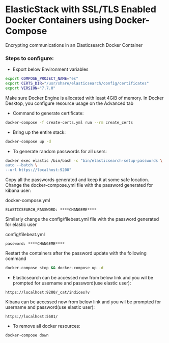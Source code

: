 # ElasticStack with SSL/TLS Enabled Docker Containers using Docker-Compose
Encrypting communications in an Elasticsearch Docker Container

### Steps to configure:

- Export below Environment variables
```bash
export COMPOSE_PROJECT_NAME="es"
export CERTS_DIR="/usr/share/elasticsearch/config/certificates"
export VERSION="7.7.0"
```

Make sure Docker Engine is allocated with least 4GiB of memory. In Docker Desktop, you configure resource usage on the Advanced tab 

- Command to generate certificate:
```bash
docker-compose -f create-certs.yml run --rm create_certs
```

- Bring up the entire stack:
```bash
docker-compose up -d
```

- To generate random passwords for all users:

```bash
docker exec elastic /bin/bash -c "bin/elasticsearch-setup-passwords \
auto --batch \
--url https://localhost:9200"
```


Copy all the passwords generated and keep it at some safe location.
Change the docker-compose.yml file with the password generated for kibana user:

docker-compose.yml
```
ELASTICSEARCH_PASSWORD: ****CHANGEME****
```
Similarly change the config/filebeat.yml file with the password generated for elastic user

config/filebeat.yml
```
password: ****CHANGEME****
```

Restart the containers after the password update with the following command

```bash
docker-compose stop && docker-compose up -d
```

- Elasticsearch can be accessed now from below link and you wil be prompted for username and password(use elastic user):
```
https://localhost:9200/_cat/indices?v
```
Kibana can be accessed now from below link and you wil be prompted for username and password(use elastic user):
```
https://localhost:5601/
```

- To remove all docker resources:
```bash
docker-compose down
```
